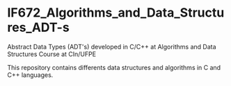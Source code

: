 # IF672_Algorithms_and_Data_Structures_ADT-s

Abstract Data Types (ADT's) developed in C/C++ at Algorithms and Data Structures Course at CIn/UFPE

This repository contains differents data structures and algorithms in C and C++ languages. 
